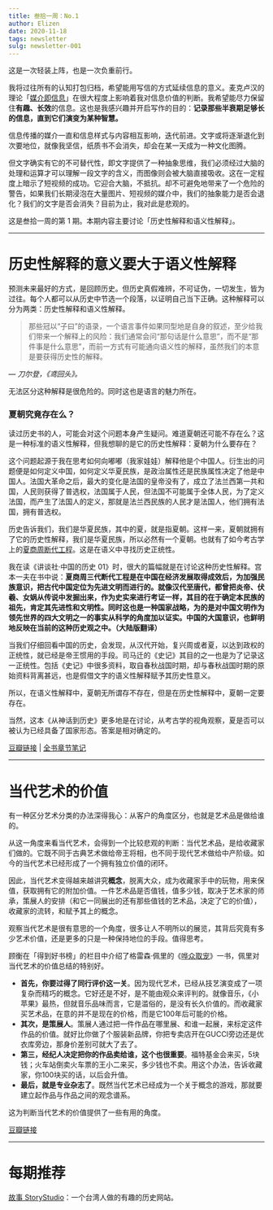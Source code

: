 ```yaml
--- 
title: 叁拾一周：No.1
author: Elizen
date: 2020-11-18
tags: newsletter
sulg: newsletter-001
---
```


这是一次轻装上阵，也是一次负重前行。

我将过往所有的认知打包归档，希望能用写信的方式延续信息的意义。麦克卢汉的理论「[媒介即信息](https://zh.wikipedia.org/zh/%E5%AA%92%E4%BB%8B%E5%8D%B3%E6%98%AF%E8%A8%8A%E6%81%AF)」在很大程度上影响着我对信息价值的判断。我希望能尽力保留住**有趣、长效**的信息。这也是我感兴趣并开启写作的目的：**记录那些半衰期足够长的信息，直到它们演变为某种智慧。**

信息传播的媒介一直和信息样式与内容相互影响，迭代前进。文字或将逐渐退化到次要地位，就像我坚信，纸质书不会消失，却会在某一天成为一种文化图腾。

但文字确实有它的不可替代性，即文字提供了一种抽象思维，我们必须经过大脑的处理和运算才可以理解一段文字的含义，而图像则会被大脑直接吸收。这在一定程度上暗示了短视频的成功。它迎合大脑，不抵抗。却不可避免地带来了一个危险的警告，如果我们长期浸泡在大量图片、短视频的媒介中，我们的抽象能力是否会退化？我们的文字是否会消失？目前为止，我对此是悲观的。

这是叁拾一周的第 1 期。本期内容主要讨论「历史性解释和语义性解释」。

---

# 历史性解释的意义要大于语义性解释

预测未来最好的方式，是回顾历史。但历史真假难辨，不可证伪，一切发生，皆为过往。每个人都可以从历史中节选一个段落，以证明自己当下正确。这种解释可以分为两类：历史性解释和语义性解释。

> 那些冠以“子曰”的语录，一个语言事件如果同型地是自身的叙述，至少给我们带来一个解释上的风险：我们通常会问“那句话是什么意思”，而不是“那件事是什么意思”，而前一方式有可能通向语义性的解释，虽然我们的本意是要获得历史性的解释。

— *刀尔登，《鸢回头》。*

无法区分这种解释是很危险的。同时这也是语言的魅力所在。

### 夏朝究竟存在么？

读过历史书的人，可能会对这个问题本身产生疑问。难道夏朝还可能不存在么？这是一种标准的语义性解释，但我想聊的是它的历史性解释：夏朝为什么要存在？

这个问题起源于我在思考如何向嘟嘟（我家娃娃）解释他是个中国人。衍生出的问题便是如何定义中国，如何定义华夏民族，是政治属性还是民族属性决定了他是中国人。法国大革命之后，最大的变化是法国的皇帝没有了，成立了法兰西第一共和国，人民则获得了普选权，法国属于人民，但法国不可能属于全体人民，为了定义法国，而产生了法国人的定义，那就是法兰西民族的人民才是法国人，他们拥有法国，拥有普选权。

历史告诉我们，我们是华夏民族，其中的夏，就是指夏朝。这样一来，夏朝就拥有了它的历史性解释，我们是华夏民族，所以必然有一个夏朝。也就有了如今考古学上的[夏商周断代工程](https://zh.wikipedia.org/wiki/%E5%A4%8F%E5%95%86%E5%91%A8%E6%96%AD%E4%BB%A3%E5%B7%A5%E7%A8%8B)。这是在语义中寻找历史正统性。

我在读《讲谈社·中国的历史 01》时，很大的篇幅就是在讨论这种历史性解释。宫本一夫在书中说：**夏商周三代断代工程是在中国在经济发展取得成效后，为加强民族意识，把古代中国定位为先进文明而进行的。就像汉代至唐代，都曾把炎帝、伏羲、女娲从传说中发掘出来，作为史实来进行考证一样，其目的在于确定本民族的祖先，肯定其先进性和文明性。同时这也是一种国家战略，为的是对中国文明作为领先世界的四大文明之一的事实从科学的角度加以证实。中国的大国意识，也鲜明地反映在当前的这种历史观之中。（大陆版翻译）**

当我们仔细回看中国的历史，会发现，从汉代开始，复兴周或者夏，以达到政权的正统性，就已经是帝王惯用的手段。司马迁的《史记》其目的之一也是为了记录这一正统性。包括《史记》中很多资料，取自春秋战国时期，却与春秋战国时期的原始资料背离甚远，也是假借文字的语义性解释赋予其历史性意义。

所以，在语义性解释中，夏朝无所谓存不存在，但是在历史性解释中，夏朝一定要存在。

当然，这本《从神话到历史》更多地是在讨论，从考古学的视角观察，夏是否可以被认为已经具备了国家形态。答案是相对确定的。

[豆瓣链接](https://book.douban.com/subject/20516973/) | [全书章节笔记](https://book.douban.com/review/6733744/)

---

# 当代艺术的价值

有一种区分艺术分类的办法深得我心：从客户的角度区分，也就是艺术品是做给谁的。

从这一角度来看当代艺术，会得到一个比较悲观的判断：当代艺术品，是给收藏家们做的。它既不同于古典艺术做给帝王将相，也不同于现代艺术做给中产阶级。如今的当代艺术已经形成了一个拥有独立价值的闭环。

因此，当代艺术变得越来越讲究**概念**，脱离大众，成为收藏家手中的玩物，用来保值，获取拥有它的附加价值。一件艺术品是否值钱，值多少钱，取决于艺术家的师承，策展人的安排（和它一同展出的还有那些值钱的艺术品，决定了它的价值），收藏家的流转，和赋予其上的概念。

观察当代艺术是很有意思的一个角度，很多让人不明所以的展览，其背后究竟有多少艺术价值，还是更多的只是一种保持地位的手段。值得思考。

顾衡在「得到好书榜」的栏目中介绍了格雷森·佩里的《[哗众取宠](https://book.douban.com/subject/30274796/)》一书，佩里对当代艺术的价值总结的特别好。

- **首先，你要过得了同行评价这一关**。因为现代艺术，已经从技艺演变成了一项复杂而精巧的概念。它好还是不好，是不能由观众来评判的。就像音乐，《小苹果》最热，但就音乐品味而言，它是滥俗的，是没有长久价值的。而收藏家买艺术品，在意的并不是现在的价格，而是它100年后可能的价格。
- **其次，是策展人**。策展人通过把一件作品在哪里展、和谁一起展，来标定这件作品的价值。就好比你做了个服装新品牌，你把专卖店开在GUCCI旁边还是优衣库旁边，那身价差别可就大了去了。
- **第三，经纪人决定把你的作品卖给谁，这个也很重要**。福特基金会来买，5块钱；火车站倒卖火车票的王小二来买，多少钱也不卖。用这个办法，告诉收藏家，你100块买的话，以后会升值。
- **最后，就是专业杂志了**。既然当代艺术已经成为一个关于概念的游戏，那就要建立起作品与作品之间的观念谱系。

这为判断当代艺术的价值提供了一些有用的角度。

[豆瓣链接](https://book.douban.com/subject/30274796/)

---

# 每期推荐

[故事 StoryStudio](https://storystudio.tw/)：一个台湾人做的有趣的历史网站。